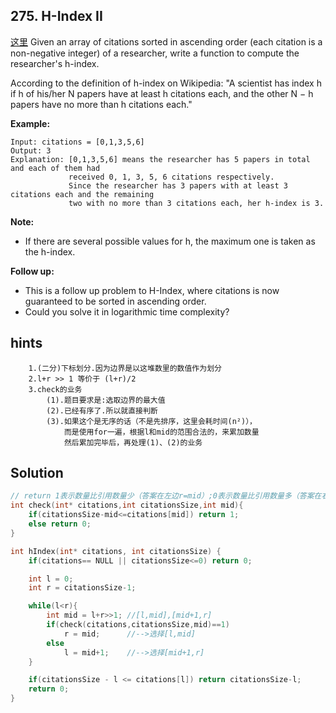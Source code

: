 ## 275. H-Index II
[这里](https://leetcode.com/problems/h-index-ii/)
Given an array of citations sorted in ascending order (each citation is a non-negative integer) of a researcher, write a function to compute the researcher's h-index.

According to the definition of h-index on Wikipedia: "A scientist has index h if h of his/her N papers have at least h citations each, and the other N − h papers have no more than h citations each."

**Example:**
```
Input: citations = [0,1,3,5,6]
Output: 3
Explanation: [0,1,3,5,6] means the researcher has 5 papers in total and each of them had
             received 0, 1, 3, 5, 6 citations respectively.
             Since the researcher has 3 papers with at least 3 citations each and the remaining
             two with no more than 3 citations each, her h-index is 3.
```
**Note:**
* If there are several possible values for h, the maximum one is taken as the h-index.

**Follow up:**
* This is a follow up problem to H-Index, where citations is now guaranteed to be sorted in ascending order.
* Could you solve it in logarithmic time complexity?

## hints
```
    1.(二分)下标划分.因为边界是以这堆数里的数值作为划分
    2.l+r >> 1 等价于 (l+r)/2
    3.check的业务
        (1).题目要求是:选取边界的最大值
        (2).已经有序了.所以就直接判断
        (3).如果这个是无序的话（不是先排序，这里会耗时间(n²)），
            而是使用for一遍，根据l和mid的范围合法的，来累加数量
            然后累加完毕后，再处理(1)、(2)的业务
```

## Solution
``` c
// return 1表示数量比引用数量少（答案在左边r=mid）;0表示数量比引用数量多（答案在右边l=mid+1）
int check(int* citations,int citationsSize,int mid){
    if(citationsSize-mid<=citations[mid]) return 1;
    else return 0;
}

int hIndex(int* citations, int citationsSize) {
    if(citations== NULL || citationsSize<=0) return 0;

    int l = 0;
    int r = citationsSize-1;

    while(l<r){
        int mid = l+r>>1; //[l,mid],[mid+1,r]
        if(check(citations,citationsSize,mid)==1)
            r = mid;      //-->选择[l,mid]
        else
            l = mid+1;    //-->选择[mid+1,r]
    }

    if(citationsSize - l <= citations[l]) return citationsSize-l;
    return 0;
}
```